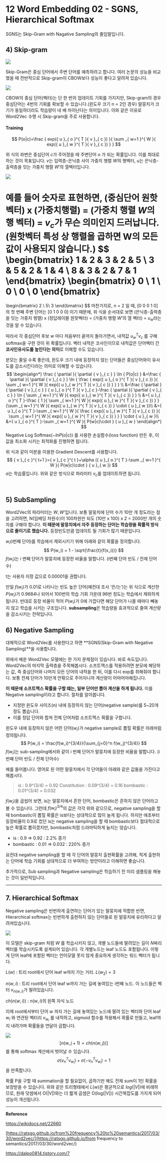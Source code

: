 # 12 Word Embedding 02 - SGNS, Hierarchical Softmax

SGNS는 Skip-Gram with Nagative Sampling의 줄임말입니다.



## 4) Skip-gram

![](https://wikidocs.net/images/page/22660/word2vec_renew_6.PNG)

Skip-Gram은 중심 단어에서 주변 단어를 예측하려고 합니다. 여러 논문의 성능을 비교했을 때 전반적으로 Skip-gram이 CBOW보다 성능이 좋다고 알려져 있습니다.



![](http://i.imgur.com/8zNRwsn.png)

CBOW의 중심 단어(벡터)는 단 한 번의 업데이트 기회를 가지지만, Skip-gram의 경우 중심단어는 4번의 기회를 확보할 수 있습니다.(윈도우 크기 n = 2인 경우) 말뭉치가 크기가 동일하더라도 학습량이 네 배 차이난다는 의미입니다. 이와 같은 이유로 Word2Vec 수행 시 Skip-gram을 주로 사용합니다.



#### Training

$$
P(o|c)=\frac { exp({ u }_{ o }^{ T }{ v }_{ c }) }{ \sum _{ w=1 }^{ W }{ exp({ u }_{ w }^{ T }{ v }_{ c }) }  }
$$

위 식의 좌변은 중심단어 $c$가 주어졌을 때 주변단어 $o$ 가 되는 확률입니다. 이를 최대로 하는 것이 목표입니다. $v$는 입력층-은닉층 사이 가중치 행렬 $W$의 행벡터, $u$는 은닉층-출력층을 잇는 가중치 행렬 $W'$의 열벡터입니다.



![](http://i.imgur.com/zuSZWdL.png)

예를 들어 숫자로 표현하면, (중심단어 원핫벡터) x (가중치행렬) = (가중치 행렬 $W$의 행 벡터) = $v_c$가 무슨 의미인지 드러납니다. (원핫벡터 특성 상 행렬을 곱하면 W의 모든 값이 사용되지 않습니다.)
$$
\begin{bmatrix}
	1 & 2 & 3 & 2 & 5 \\
	3 & 5 & 2 & 1 & 4 \\
	8 & 3 & 2 & 7 & 1 
\end{bmatrix}
\begin{bmatrix}
0 \\ 1 \\ 0 \\ 0 \\ 0
\end{bmatrix}
=
\begin{bmatrix}
2 \\ 5\\ 3
\end{bmatrix}
$$
마찬가지로, n = 2 일 때, [0 0 0 1 0] 의 첫 번째 주변 단어는 [0 1 0 0 0] 이기 때문에, 위 식을 순서대로 보면 (은닉층-출력층을 잇는 가중치 행렬) x (정답레이블 원핫벡터) = (가중치 행렬 $W'$의 열 벡터) = $u_w$라는 것을 알 수 있습니다.

따라서 각 중심단어 후보 $w$ 마다 처음부터 끝까지 돌아가면서, 내적값 $u_w^T v_c$ 를 구해 softmax을 구한 것이 위 확률입니다. 벡터 내적은 코사인이므로 내적값은 단어벡터 간 **코사인유사도를 높인다는 의미**로 이해할 수도 있습니다.

분모는 줄일 수록 좋은데, 윈도우 크기 내에 등장하지 않는 단어들은 중심단어와이 유사도를 감소시킨다라는 의미로 이해할 수 있습니다.
$$
\begin{align*}
\frac { \partial  }{ \partial { v }_{ c } } \ln { P(o|c) } &=\frac { \partial  }{ \partial { v }_{ c } } \ln { \frac { exp({ u }_{ o }^{ T }{ v }_{ c }) }{ \sum _{ w=1 }^{ W }{ exp({ u }_{ w }^{ T }{ v }_{ c }) }  }  } \\ 
&=\frac { \partial  }{ \partial { v }_{ c } } { u }_{ o }^{ T }{ v }_{ c }-\frac { \partial  }{ \partial { v }_{ c } } \ln { \sum _{ w=1 }^{ W }{ exp({ u }_{ w }^{ T }{ v }_{ c }) }  } \\ 
&={ u }_{ o }^{ T }-\frac { 1 }{ \sum _{ w=1 }^{ W }{ exp({ u }_{ w }^{ T }{ v }_{ c }) }  } (\sum _{ w=1 }^{ W }{ exp({ u }_{ w }^{ T }{ v }_{ c }) } \cdot { u }_{ w })\\ 
&={ u }_{ o }^{ T }-\sum _{ w=1 }^{ W }{ \frac { exp({ u }_{ w }^{ T }{ v }_{ c }) }{ \sum _{ w=1 }^{ W }{ exp({ u }_{ w }^{ T }{ v }_{ c }) }  }  } \cdot { u }_{ w }\\ 
&={ u }_{ o }^{ T }-\sum _{ w=1 }^{ W }{ P(w|c)\cdot  } { u }_{ w }
\end{align*}
$$
Negative Log Softmax($-ln P(o\vert c)$) 를 사용한 손실함수(loss function) 만든 후, 이 값을 최소화 시키는 최적화를 진행하면 됩니다.

위 식과 같이 미분을 이용한 Gradient Descent를 사용합니다.
$$
{ v }_{ c }^{ t+1 }={ v }_{ c }^{ t }+\alpha ({ u }_{ o }^{ T }-\sum _{ w=1 }^{ W }{ P(w|c)\cdot  } { u }_{ w })
$$
$\alpha$는 학습률입니다. 위와 같은 방식으로 파라미터 $v_c$를 업데이트하면 됩니다.

<br>



## 5) SubSampling

Word2Vec의 파라미터는 $W, W'$입니다. 보통 말뭉치에 단어 수가 10만 개 정도라는 점을 고려하면, N(임베딩 차원수)이 100차원만 되도 (10만 x 100) x 2 = 2000만 개의 숫자를 구해야 합니다. **이 때문에 말뭉치에서 자주 등장하는 단어는 학습량을 확률적 방식으로 줄이기로 했습니다.** 등장빈도만큼 업데이트 될 기회가 많기 때문입니다.

$w_i$(i번째 단어)를 학습에서 제외시키기 위해 아래와 같이 확률을 정의합니다.
$$
P(w_i) = 1 - \sqrt{\frac{t}{f(x_i)}}
$$
$f(w_i)$는 i 번째 단어가 말뭉치에 등장한 비율을 말합니다. (i번째 단어 빈도 / 전체 단어수)

t는 사용자 지정 값으로 0.00001을 권합니다.

만일 $f(w_i)$가 0.01로 나타나는 빈도 높은 단어(예컨대 조사 ‘은/는’)는 위 식으로 계산한 $P(w_i)$가 0.9684나 되어서 100번의 학습 기회 가운데 96번 정도는 학습에서 제외하게 됩니다. 반대로 등장 비율이 적어 $P(w_i)$가 0에 가깝다면 해당 단어가 나올 때마다 빼놓지 않고 학습을 시키는 구조입니다. **subsampling**은 학습량을 효과적으로 줄여 계산량을 감소시키는 전략입니다.



## 6) Negative Sampling

대체적으로 Word2Vec를 사용한다고 하면 **SGNS(Skip-Gram with Negative Sampling)**을 사용합니다. 

위에서 배운 Word2Vec 모델에는 한 가지 문제점이 있습니다. 바로 속도입니다. Word2Vec의 마지막 출력층을 주목해봅시다. 소프트맥스를 적용하려면 분모에 해당하는 값, 즉 중심단어와 나머지 모든 단어의 내적을 한 뒤, 이를 다시 exp를 취해줘야 합니다. 보통 전체 단어가 10만개 안팎으로 주어지니까 계산량이 어마어마해집니다. 

**이 때문에 소프트맥스 확률을 구할 떄는, 일부 단어만 뽑아 계산을 하게 됩니다.** 이를 Negative sampling이라고 합니다. 절차를 알아봅니다.

* 지정한 윈도우 사이즈(n) 내에 등장하지 않는 단어(negative sample)를 5~20개 정도 뽑습니다.
* 이를 정답 단어와 합쳐 전체 단어처럼 소프트맥스 확률을 구합니다.

윈도우 내에 등장하지 않은 어떤 단어($w_i$)가 negative sample로 뽑힐 확률은 아래처럼 정의됩니다. 
$$
P(w_i) = \frac{f(w_i)^{3/4}}{\sum_{j=0}^n f(w_j)^{3/4}}
$$
$f(w_i)$는 sub-sampling에서와 같이 i 번째 단어가 말뭉치에 등장한 비율을 말합니다. (i번째 단어 빈도 / 전체 단어수)

예를 들어봅니다. 영어로 된 어떤 말뭉치에서 각 단어들이 아래와 같은 값들을 가진다고 해봅시다.

> is : 0.9^(3/4) = 0.92
> Constitution : 0.09^(3/4) = 0.16
> bombastic : 0.01^(3/4) = 0.032

$f(w_i)$을 곱씹어 보면, is는 말뭉치에서 흔한 단어, bombastic은 흔하지 않은 단어라고 볼 수 있습니다. 그런데 $f(w_i)^{3/4}$의 값은 각각 위와 같으므로, negative sampling을
할 때 bombastic이 뽑힐 확률은 is보다는 상대적으로 많이 늘게 됩니다. 하지만 애초부터 등장비율이 0.9로 컸던 is는 negative sampling을 할 때 bombastic보다 절대적으로 높은 확률로 뽑히겠지만, bombastic처럼 드라마틱하게 늘지는 않습니다.

* is : 0.9 => 0.92 : 2.2% 증가
* bombastic : 0.01 => 0.032 : 220% 증가

요컨대 negative sampling을 할 때 각 단어의 말뭉치 출현확률을 고려해, 적게 출현하는 단어에 학습 기회를 상대적으로 더 부여하는 방안이라고 이해하면 좋습니다.



추가적으로, Sub sampling과 Negative sampling은 학습하기 전 미리 샘플링을 해놓는 것이 일반적입니다.

---

## 7. Hierarchical Softmax

Negative sampling은 빈번하게 출연하는 단어가 있는 말뭉치에 적합한 반면, Hierarchical softmax는 빈번하게 출현하지 않는 단어들로 된 말뭉치에 유리하다고 알려져있습니다.

![](https://img1.daumcdn.net/thumb/R1280x0/?scode=mtistory2&fname=http%3A%2F%2Fcfile24.uf.tistory.com%2Fimage%2F2162314D58C65AF02F9FD6)

이 모델은 skip-gram 처럼 $W$ 를 학습시키지 않고, 개별 노드들에 딸려있는 길이 $N$짜리 벡터를 학습시키도록 설계되어 있습니다. 각 개별노드는 leaf 노드도 포함됩니다. 이렇게 단어 leaf에 포함된 벡터는 언어모델 못지 않게 중요하게 생각하는 워드 벡터가 됩니다.

$L(w)$ : 트리 root에서 단어 leaf w까지 가는 거리. $L(w_2) = 3$

$n(w, i)$ : 트리 root에서 단어 leaf w까지 가는 길에 놓여있는 i번째 노드. 이 노드들은 벡터 $v_{n(w, i)}$가 딸려있습니다.

$ch(n(w, i))$ : $n(w, i)$의 왼쪽 자식 노드



이제 root에서부터 단어 $w$ 까지 가는 길에 놓여있는 노드에 딸려 있는 벡터와 단어 leaf $w_i$ 와 연관된 벡터리 $v_{w_i}$ 를 내적하고, sigmoid 함수를 적용해서 확률로 만들고, leaf까지 내려가며 확률들을 연달아 곱합니다.

![](https://img1.daumcdn.net/thumb/R1280x0/?scode=mtistory2&fname=http%3A%2F%2Fcfile26.uf.tistory.com%2Fimage%2F26460D4058C661222D9D84)
$$
[n(w, j+1) = ch(n(w, j))]
$$
를 통해 softmax 계산에서 벗어날 수 있습니다. 
$$
\sigma(v_n^T v_{w_i}) + \sigma(-v_n^T v_{w_i}) = 1
$$
을 만족합니다.

확률 P을 구할 때 summation을 할 필요없이, 곱하기만 해도 전체 sum이 1인 확률을 보장받을 수 있습니다. 위와 같은 트리형태에서 $L(w)$은 평균적으로 $log(|V|)$에 비례하므로, 원래 덧셈에서 O(|V|)와는 더 짧게 곱셈은 O(log(|V|)) 시간복잡도를 가지게 되어 성능이 개선됩니다.



---

**Reference**

https://wikidocs.net/22660

[https://ratsgo.github.io/from%20frequency%20to%20semantics/2017/03/30/word2vec/](https://ratsgo.github.io/from frequency to semantics/2017/03/30/word2vec/)

https://dalpo0814.tistory.com/7